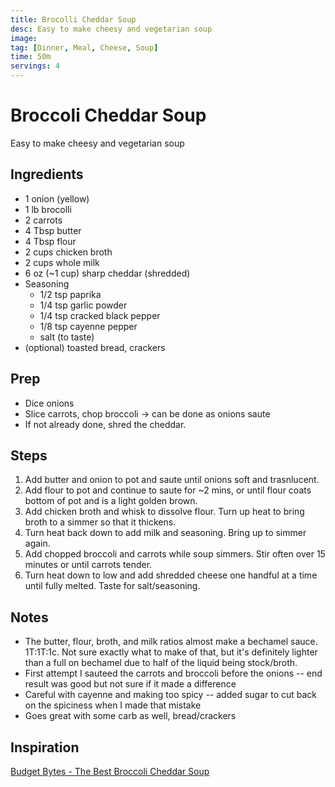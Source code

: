 ```yaml
---
title: Brocolli Cheddar Soup
desc: Easy to make cheesy and vegetarian soup 
image:
tag: [Dinner, Meal, Cheese, Soup]
time: 50m
servings: 4
---
```

# Broccoli Cheddar Soup
Easy to make cheesy and vegetarian soup

## Ingredients
- 1 onion (yellow)
- 1 lb brocolli
- 2 carrots
- 4 Tbsp butter
- 4 Tbsp flour
- 2 cups chicken broth
- 2 cups whole milk
- 6 oz (~1 cup) sharp cheddar (shredded)
- Seasoning
  - 1/2 tsp paprika
  - 1/4 tsp garlic powder
  - 1/4 tsp cracked black pepper
  - 1/8 tsp cayenne pepper
  - salt (to taste)
- (optional) toasted bread, crackers
 

## Prep
- Dice onions
- Slice carrots, chop broccoli -> can be done as onions saute
- If not already done, shred the cheddar.

## Steps
1. Add butter and onion to pot and saute until onions soft and trasnlucent.
2. Add flour to pot and continue to saute for ~2 mins, or until flour coats bottom of pot and is a light golden brown.
3. Add chicken broth and whisk to dissolve flour. Turn up heat to bring broth to a simmer so that it thickens.
4. Turn heat back down to add milk and seasoning. Bring up to simmer again.
5. Add chopped broccoli and carrots while soup simmers. Stir often over 15 minutes or until carrots tender.
6. Turn heat down to low and add shredded cheese one handful at a time until fully melted. Taste for salt/seasoning.

## Notes
- The butter, flour, broth, and milk ratios almost make a bechamel sauce. 1T:1T:1c. Not sure exactly what to make of that, but it's definitely lighter than a full on bechamel due to half of the liquid being stock/broth.
- First attempt I sauteed the carrots and broccoli before the onions -- end result was good but not sure if it made a difference
- Careful with cayenne and making too spicy -- added sugar to cut back on the spiciness when I made that mistake
- Goes great with some carb as well, bread/crackers

## Inspiration
[Budget Bytes - The Best Broccoli Cheddar Soup](https://www.budgetbytes.com/easy-broccoli-cheddar-soup/)
